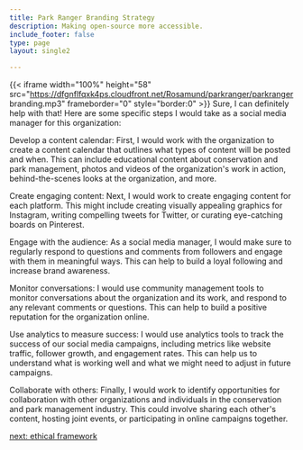 ```yaml
---
title: Park Ranger Branding Strategy
description: Making open-source more accessible.
include_footer: false
type: page
layout: single2 

---
```


{{< iframe width="100%" height="58" src="https://dfgnflfqxk4ps.cloudfront.net/Rosamund/parkranger/parkranger branding.mp3" frameborder="0" style="border:0" >}}
Sure, I can definitely help with that! Here are some specific steps I would take as a social media manager for this organization:

Develop a content calendar: First, I would work with the organization to create a content calendar that outlines what types of content will be posted and when. This can include educational content about conservation and park management, photos and videos of the organization's work in action, behind-the-scenes looks at the organization, and more.

Create engaging content: Next, I would work to create engaging content for each platform. This might include creating visually appealing graphics for Instagram, writing compelling tweets for Twitter, or curating eye-catching boards on Pinterest.

Engage with the audience: As a social media manager, I would make sure to regularly respond to questions and comments from followers and engage with them in meaningful ways. This can help to build a loyal following and increase brand awareness.

Monitor conversations: I would use community management tools to monitor conversations about the organization and its work, and respond to any relevant comments or questions. This can help to build a positive reputation for the organization online.

Use analytics to measure success: I would use analytics tools to track the success of our social media campaigns, including metrics like website traffic, follower growth, and engagement rates. This can help us to understand what is working well and what we might need to adjust in future campaigns.

Collaborate with others: Finally, I would work to identify opportunities for collaboration with other organizations and individuals in the conservation and park management industry. This could involve sharing each other's content, hosting joint events, or participating in online campaigns together.


<a href="https://workdojos.com/parkranger/ethics">next: ethical framework</a>
